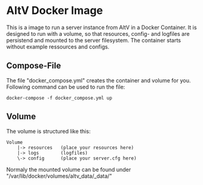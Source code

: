 # AltV Docker Image
This is a image to run a server instance from AltV in a Docker Container. It is designed to run with a volume, so that resources, config- and logfiles are persistend and mounted to the server filesystem. The container starts without example ressources and configs.

## Compose-File
The file "docker_compose.yml" creates the container and volume for you. Following command can be used to run the file:
```
docker-compose -f docker_compose.yml up
```

## Volume
The volume is structured like this:
```
Volume
    |-> resources   (place your resources here)
    |-> logs        (logfiles)
    \-> config      (place your server.cfg here)
```
Normaly the mounted volume can be found under "/var/lib/docker/volumes/altv_data/_data/"